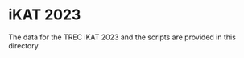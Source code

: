 <h1>iKAT 2023</h1>


The data for the TREC iKAT 2023 and the scripts are provided in this directory.
